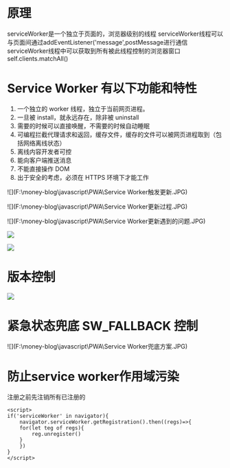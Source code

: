 # 原理
serviceWorker是一个独立于页面的，浏览器级别的线程
serviceWorker线程可以与页面间通过addEventListener('message',postMessage进行通信
serviceWorker线程中可以获取到所有被此线程控制的浏览器窗口 self.clients.matchAll()

# Service Worker 有以下功能和特性

1. 一个独立的 worker 线程，独立于当前网页进程。
2. 一旦被 install，就永远存在，除非被 uninstall
3. 需要的时候可以直接唤醒，不需要的时候自动睡眠
4. 可编程拦截代理请求和返回，缓存文件，缓存的文件可以被网页进程取到（包括网络离线状态）
5. 离线内容开发者可控
6. 能向客户端推送消息
7. 不能直接操作 DOM
8. 出于安全的考虑，必须在 HTTPS 环境下才能工作


![](F:\money-blog\javascript\PWA\Service Worker触发更新.JPG)



![](F:\money-blog\javascript\PWA\Service Worker更新过程.JPG)



![](F:\money-blog\javascript\PWA\Service Worker更新遇到的问题.JPG)



![](F:\money-blog\javascript\PWA\更新后通知用户.JPG)



![](F:\money-blog\javascript\PWA\更新后刷新.JPG)



# 版本控制

![](F:\money-blog\javascript\PWA\版本控制.JPG)



# 紧急状态兜底  SW_FALLBACK 控制

![](F:\money-blog\javascript\PWA\Service Worker兜底方案.JPG)







# 防止service worker作用域污染

注册之前先注销所有已注册的

```
<script>
if('serviceWorker' in navigator){
	navigator.serviceWorker.getRegistration().then((regs)=>{
	for(let teg of regs){
		reg.unregister()
	}
	})
}
</script>
```

